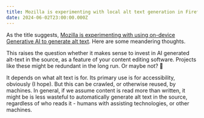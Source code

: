 ```yaml
---
title: Mozilla is experimenting with local alt text generation in Firefox
date: 2024-06-02T23:00:00.000Z
---
```


As the title suggests, [Mozilla is experimenting with using on-device Generative AI to generate alt text](https://hacks.mozilla.org/2024/05/experimenting-with-local-alt-text-generation-in-firefox-nightly/). Here are some meandering thoughts.

This raises the question whether it makes sense to invest in AI generated alt-text in the source, as a feature of your content editing software. Projects like these might be redundant in the long run. Or maybe not? 🤔

It depends on what alt text is for. Its primary use is for accessibility, obviously (I hope). But this can be crawled, or otherwise reused, by machines. In general, if we assume content is read more than written, it might be is less wasteful to automatically generate alt text in the source, regardless of who reads it - humans with assisting technologies, or other machines.
